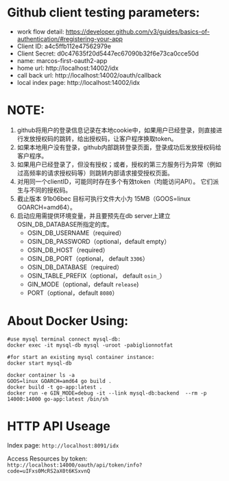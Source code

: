 Github client testing parameters:
=================================

* work flow detail: https://developer.github.com/v3/guides/basics-of-authentication/#registering-your-app
* Client ID: a4c5ffb112e47562979e
* Client Secret: d0c47635f20d5447ec67090b32f6e73ca0cce50d
* name: marcos-first-oauth2-app
* home url: http://localhost:14002/idx
* call back url: http://localhost:14002/oauth/callback
* local index page: http://localhost:14002/idx

NOTE:
=================================

1. github将用户的登录信息记录在本地cookie中，如果用户已经登录，则直接进行发放授权码的跳转，给出授权码，让客户程序换取token。
1. 如果本地用户没有登录，github内部跳转登录页面，登录成功后发放授权码给客户程序。
1. 如果用户已经登录了，但没有授权；或者，授权的第三方服务行为异常（例如过高频率的请求授权码等）则跳转内部请求接受授权页面。
1. 对用同一个clientID，可能同时存在多个有效token（均能访问API）。 它们派生与不同的授权码。
1. 截止版本 91b06bec 目标可执行文件大小为 15MB（GOOS=linux GOARCH=amd64）。
1. 启动应用需提供环境变量，并且要预先在db server上建立OSIN_DB_DATABASE所指定的库。
	* OSIN_DB_USERNAME（required）
	* OSIN_DB_PASSWORD（optional，default empty）
	* OSIN_DB_HOST（required）
	* OSIN_DB_PORT（optional， default `3306`）
	* OSIN_DB_DATABASE（required）
	* OSIN_TABLE_PREFIX（optional， default `osin_`）
	* GIN_MODE（optional，default `release`)
    * PORT（optional，default `8080`）


About Docker Using:
=================================

```docker
#use mysql terminal connect mysql-db:
docker exec -it mysql-db mysql -uroot -pabiglionnotfat

#for start an existing mysql container instance:
docker start mysql-db

docker container ls -a
GOOS=linux GOARCH=amd64 go build .
docker build -t go-app:latest .
docker run -e GIN_MODE=debug -it --link mysql-db:backend  --rm -p 14000:14000 go-app:latest /bin/sh
```

HTTP API Useage
=================================
Index page: `http://localhost:8091/idx`

Access Resources by token: `http://localhost:14000/oauth/api/token/info?code=uIFxs0McRS2aX0t6KSxvnQ`
